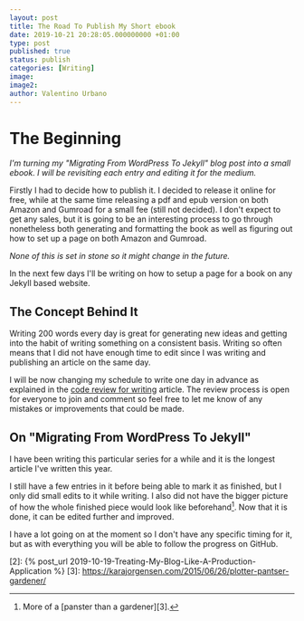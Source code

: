```yaml
---
layout: post
title: The Road To Publish My Short ebook
date: 2019-10-21 20:28:05.000000000 +01:00
type: post
published: true
status: publish
categories: [Writing]
image:
image2:
author: Valentino Urbano
---
```


# The Beginning

*I'm turning my "Migrating From WordPress To Jekyll" blog post into a small ebook. I will be revisiting each entry and editing it for the medium.*

Firstly I had to decide how to publish it. I decided to release it online for free, while at the same time releasing a pdf and epub version on both Amazon and Gumroad for a small fee (still not decided). I don't expect to get any sales, but it is going to be an interesting process to go through nonetheless both generating and formatting the book as well as figuring out how to set up a page on both Amazon and Gumroad.

*None of this is set in stone so it might change in the future.*

In the next few days I'll be writing on how to setup a page for a book on any Jekyll based website.

## The Concept Behind It

Writing 200 words every day is great for generating new ideas and getting into the habit of writing something on a consistent basis.
Writing so often means that I did not have enough time to edit since I was writing and publishing an article on the same day.

I will be now changing my schedule to write one day in advance as explained in the [code review for writing][1] article. The review process is open for everyone to join and comment so feel free to let me know of any mistakes or improvements that could be made.

## On "Migrating From WordPress To Jekyll"

I have been writing this particular series for a while and it is the longest article I've written this year.

I still have a few entries in it before being able to mark it as finished, but I only did small edits to it while writing. I also did not have the bigger picture of how the whole finished piece would look like beforehand[^1]. Now that it is done, it can be edited further and improved.

I have a lot going on at the moment so I don't have any specific timing for it, but as with everything you will be able to follow the progress on GitHub.


[1]: https://github.com/valeIT/pulls
[2]: {% post_url 2019-10-19-Treating-My-Blog-Like-A-Production-Application %}
[3]: https://karajorgensen.com/2015/06/26/plotter-pantser-gardener/

[^1]: More of a [panster than a gardener][3].
